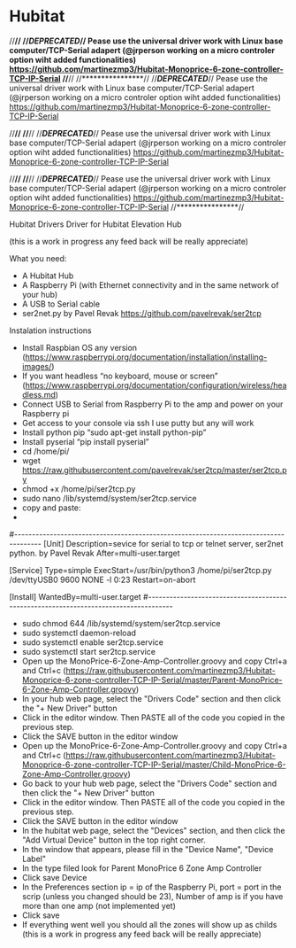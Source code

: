 # Hubitat

//****************//
//***DEPRECATED***//
Pease use the universal driver work with Linux base computer/TCP-Serial adapert (@jrperson working on a micro controler option wiht added functionalities) https://github.com/martinezmp3/Hubitat-Monoprice-6-zone-controller-TCP-IP-Serial 
//****************//
//****************//
//***DEPRECATED***//
Pease use the universal driver work with Linux base computer/TCP-Serial adapert (@jrperson working on a micro controler option wiht added functionalities) https://github.com/martinezmp3/Hubitat-Monoprice-6-zone-controller-TCP-IP-Serial 

//****************//
//****************//
//***DEPRECATED***//
Pease use the universal driver work with Linux base computer/TCP-Serial adapert (@jrperson working on a micro controler option wiht added functionalities) https://github.com/martinezmp3/Hubitat-Monoprice-6-zone-controller-TCP-IP-Serial 

//****************//
//****************//
//***DEPRECATED***//
Pease use the universal driver work with Linux base computer/TCP-Serial adapert (@jrperson working on a micro controler option wiht added functionalities) https://github.com/martinezmp3/Hubitat-Monoprice-6-zone-controller-TCP-IP-Serial 
//****************//


Hubitat Drivers
Driver for Hubitat Elevation Hub


(this is a work in progress any feed back will be really appreciate)

What you need:
-	A Hubitat Hub
-	A Raspberry Pi (with Ethernet connectivity and in the same network of your hub)
-	A USB to Serial cable
- ser2net.py by Pavel Revak https://github.com/pavelrevak/ser2tcp

Instalation instructions
-	Install Raspbian OS any version (https://www.raspberrypi.org/documentation/installation/installing-images/)
-	If you want headless “no keyboard, mouse or screen” (https://www.raspberrypi.org/documentation/configuration/wireless/headless.md)
-	Connect USB to Serial from Raspberry Pi to the amp and power on your Raspberry pi
-	Get access to your console via ssh I use putty but any will work
-	Install python pip “sudo apt-get install python-pip”
-	Install pyserial “pip install pyserial”
- cd /home/pi/
- wget https://raw.githubusercontent.com/pavelrevak/ser2tcp/master/ser2tcp.py
- chmod +x /home/pi/ser2tcp.py
- sudo nano /lib/systemd/system/ser2tcp.service
- copy and paste:
-
#-------------------------------------------------------------------------------------
[Unit]
Description=sevice for serial to tcp or telnet server, ser2net python. by Pavel Revak
After=multi-user.target

[Service]
Type=simple
ExecStart=/usr/bin/python3 /home/pi/ser2tcp.py /dev/ttyUSB0 9600 NONE -l 0:23
Restart=on-abort

[Install]
WantedBy=multi-user.target
#-------------------------------------------------------------------------------------
- sudo chmod 644 /lib/systemd/system/ser2tcp.service
- sudo systemctl daemon-reload
- sudo systemctl enable ser2tcp.service
- sudo systemctl start ser2tcp.service
-	Open up the MonoPrice-6-Zone-Amp-Controller.groovy and copy Ctrl+a and Ctrl+c (https://raw.githubusercontent.com/martinezmp3/Hubitat-Monoprice-6-zone-controller-TCP-IP-Serial/master/Parent-MonoPrice-6-Zone-Amp-Controller.groovy)
-	In your hub web page, select the "Drivers Code" section and then click the "+ New Driver" button
-	Click in the editor window. Then PASTE all of the code you copied in the previous step.
-	Click the SAVE button in the editor window
- Open up the MonoPrice-6-Zone-Amp-Controller.groovy and copy Ctrl+a and Ctrl+c (https://raw.githubusercontent.com/martinezmp3/Hubitat-Monoprice-6-zone-controller-TCP-IP-Serial/master/Child-MonoPrice-6-Zone-Amp-Controller.groovy)
- Go back to your hub web page, select the "Drivers Code" section and then click the "+ New Driver" button
-	Click in the editor window. Then PASTE all of the code you copied in the previous step.
-	Click the SAVE button in the editor window
-	In the hubitat web page, select the "Devices" section, and then click the "Add Virtual Device" button in the top right corner.
-	In the window that appears, please fill in the "Device Name", "Device Label"
-	In the type filed look for Parent MonoPrice 6 Zone Amp Controller
-	Click save Device
-	In the Preferences section ip = ip of the Raspberry Pi, port = port in the scrip (unless you changed should be 23), Number of amp is if you have more than one amp (not implemented yet)
-	Click save 
-	If everything went well you should all the zones will show up as childs
(this is a work in progress any feed back will be really appreciate)
